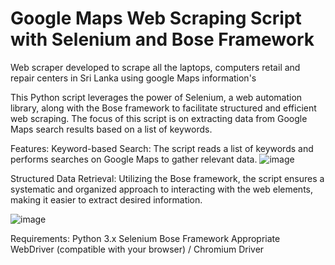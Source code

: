 # Google Maps Web Scraping Script with Selenium and Bose Framework

Web scraper developed to scrape all the laptops, computers retail and repair centers in Sri Lanka using google Maps information's 


This Python script leverages the power of Selenium, a web automation library, along with the Bose framework to facilitate structured and efficient web scraping. The focus of this script is on extracting data from Google Maps search results based on a list of keywords.

Features:
Keyword-based Search: The script reads a list of keywords and performs searches on Google Maps to gather relevant data.
![image](https://github.com/Wishwa98/Google_WebScraper/assets/86372219/a07e9d82-3f41-4ab9-abfc-ac352ec61be8)

Structured Data Retrieval: Utilizing the Bose framework, the script ensures a systematic and organized approach to interacting with the web elements, making it easier to extract desired information.


![image](https://github.com/Wishwa98/Google_WebScraper/assets/86372219/092e29d0-7ce8-45ef-bff6-9121ba53beaa)


Requirements:
  Python 3.x
  Selenium
  Bose Framework
  Appropriate WebDriver (compatible with your browser) / Chromium Driver
